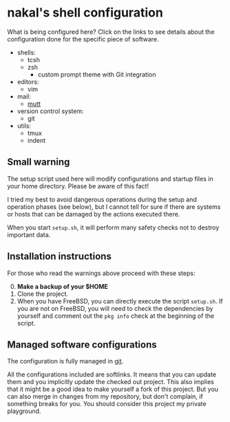 # nakal's shell configuration

What is being configured here? Click on the links to see details
about the configuration done for the specific piece of software.

* shells:
	* tcsh
	* zsh
		* custom prompt theme with Git integration
* editors:
	* vim
* mail:
	* [mutt](mutt/README.md)
* version control system:
	* git
* utils:
	* tmux
	* indent

## Small warning

The setup script used here will modify configurations and startup files
in your home directory. Please be aware of this fact!

I tried my best to avoid dangerous operations during the setup and operation
phases (see below), but I cannot tell for sure if there are systems or hosts
that can be damaged by the actions executed there.

When you start `setup.sh`, it will perform many safety checks not to destroy
important data.

## Installation instructions

For those who read the warnings above proceed with these steps:

0. **Make a backup of your $HOME**
1. Clone the project.
2. When you have FreeBSD, you can directly execute the script
   `setup.sh`. If you are not on FreeBSD, you will need
   to check the dependencies by yourself and comment out the
   `pkg info` check at the beginning of the script.

## Managed software configurations

The configuration is fully managed in [git](http://git-scm.com).

All the configurations included are softlinks. It means that you can update
them and you implicitly update the checked out project. This also implies
that it might be a good idea to make yourself a fork of this project. But
you can also merge in changes from my repository, but don't complain, if
something breaks for you. You should consider this project my private
playground.
